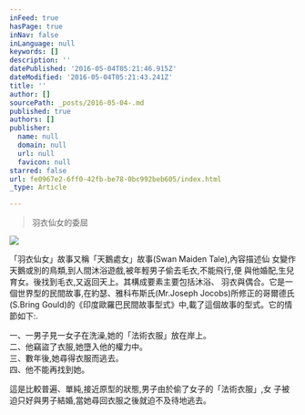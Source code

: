 ```yaml
---
inFeed: true
hasPage: true
inNav: false
inLanguage: null
keywords: []
description: ''
datePublished: '2016-05-04T05:21:46.915Z'
dateModified: '2016-05-04T05:21:43.241Z'
title: ''
author: []
sourcePath: _posts/2016-05-04-.md
published: true
authors: []
publisher:
  name: null
  domain: null
  url: null
  favicon: null
starred: false
url: fe0967e2-6ff0-42fb-be78-0bc992beb605/index.html
_type: Article

---
```

> 羽衣仙女的委屈

![](https://the-grid-user-content.s3-us-west-2.amazonaws.com/1bce99ba-06d7-4008-8438-ddacf782741c.jpg)

「羽衣仙女」故事又稱「天鵝處女」故事(Swan Maiden Tale),內容描述仙 女變作天鵝或別的鳥類,到人間沐浴遊戲,被年輕男子偷去毛衣,不能飛行,便 與他婚配,生兒育女。後找到毛衣,又返回天上。其構成要素主要包括沐浴、 羽衣與偶合。它是一個世界型的民間故事,在約瑟、雅科布斯氏(Mr.Joseph Jocobs)所修正的哥爾德氏(S.Bring Gould)的《印度歐羅巴民間故事型式》中,載了這個故事的型式。它的情節如下:. 

一、一男子見一女子在洗澡,她的「法術衣服」放在岸上。  
二、他竊盜了衣服,她墮入他的權力中。  
三、數年後,她尋得衣服而逃去。  
四、他不能再找到她。

這是比較普遍、單純,接近原型的狀態,男子由於偷了女子的「法術衣服」,女 子被迫只好與男子結婚,當她尋回衣服之後就迫不及待地逃去。